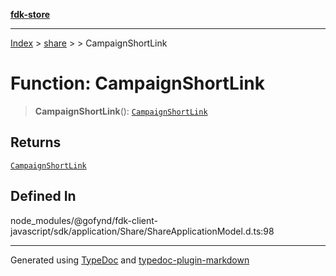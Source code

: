 [**fdk-store**](../../../README.md)
***

[Index](../../../API.md) > [share](../../README.md) > [<internal>](../README.md) > CampaignShortLink

# Function: CampaignShortLink

> **CampaignShortLink**(): [`CampaignShortLink`](../type-aliases/type-alias.CampaignShortLink.md)

## Returns

[`CampaignShortLink`](../type-aliases/type-alias.CampaignShortLink.md)

## Defined In

node\_modules/@gofynd/fdk-client-javascript/sdk/application/Share/ShareApplicationModel.d.ts:98

***
Generated using [TypeDoc](https://typedoc.org/) and [typedoc-plugin-markdown](https://www.npmjs.com/package/typedoc-plugin-markdown)

